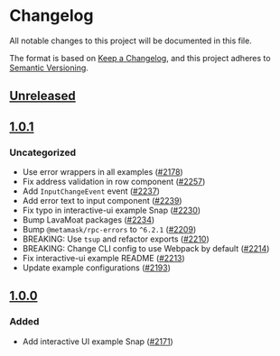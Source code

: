 # Changelog

All notable changes to this project will be documented in this file.

The format is based on [Keep a Changelog](https://keepachangelog.com/en/1.0.0/),
and this project adheres to [Semantic Versioning](https://semver.org/spec/v2.0.0.html).

## [Unreleased]

## [1.0.1]

### Uncategorized

- Use error wrappers in all examples ([#2178](https://github.com/MetaMask/snaps-skunkworks.git/pull/2178))
- Fix address validation in row component ([#2257](https://github.com/MetaMask/snaps-skunkworks.git/pull/2257))
- Add `InputChangeEvent` event ([#2237](https://github.com/MetaMask/snaps-skunkworks.git/pull/2237))
- Add error text to input component ([#2239](https://github.com/MetaMask/snaps-skunkworks.git/pull/2239))
- Fix typo in interactive-ui example Snap ([#2230](https://github.com/MetaMask/snaps-skunkworks.git/pull/2230))
- Bump LavaMoat packages ([#2234](https://github.com/MetaMask/snaps-skunkworks.git/pull/2234))
- Bump `@metamask/rpc-errors` to `^6.2.1` ([#2209](https://github.com/MetaMask/snaps-skunkworks.git/pull/2209))
- BREAKING: Use `tsup` and refactor exports ([#2210](https://github.com/MetaMask/snaps-skunkworks.git/pull/2210))
- BREAKING: Change CLI config to use Webpack by default ([#2214](https://github.com/MetaMask/snaps-skunkworks.git/pull/2214))
- Fix interactive-ui example README ([#2213](https://github.com/MetaMask/snaps-skunkworks.git/pull/2213))
- Update example configurations ([#2193](https://github.com/MetaMask/snaps-skunkworks.git/pull/2193))

## [1.0.0]

### Added

- Add interactive UI example Snap ([#2171](https://github.com/MetaMask/snaps/pull/2171))

[Unreleased]: https://github.com/MetaMask/snaps-skunkworks.git/compare/@metamask/interactive-ui-example-snap@1.0.1...HEAD
[1.0.1]: https://github.com/MetaMask/snaps-skunkworks.git/compare/@metamask/interactive-ui-example-snap@1.0.0...@metamask/interactive-ui-example-snap@1.0.1
[1.0.0]: https://github.com/MetaMask/snaps-skunkworks.git/releases/tag/@metamask/interactive-ui-example-snap@1.0.0
